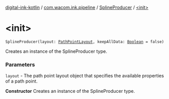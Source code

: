 [digital-ink-kotlin](../../index.md) / [com.wacom.ink.pipeline](../index.md) / [SplineProducer](index.md) / [&lt;init&gt;](./-init-.md)

# &lt;init&gt;

`SplineProducer(layout: `[`PathPointLayout`](../../com.wacom.ink/-path-point-layout/index.md)`, keepAllData: `[`Boolean`](https://kotlinlang.org/api/latest/jvm/stdlib/kotlin/-boolean/index.html)` = false)`

Creates an instance of the SplineProducer type.

### Parameters

`layout` - The path point layout object that specifies the available properties of a path point.

**Constructor**
Creates an instance of the SplineProducer type.

